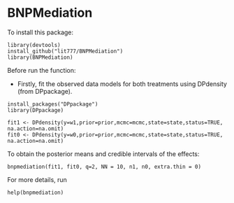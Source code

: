 # BNPMediation

To install this package:
```
library(devtools)
install_github("lit777/BNPMediation")
library(BNPMediation)
```
Before run the function:
- Firstly, fit the observed data models for both treatments using DPdensity (from DPpackage).
```
install_packages("DPpackage")
library(DPpackage)

fit1 <- DPdensity(y=w1,prior=prior,mcmc=mcmc,state=state,status=TRUE, na.action=na.omit)
fit0 <- DPdensity(y=w0,prior=prior,mcmc=mcmc,state=state,status=TRUE, na.action=na.omit)
```
To obtain the posterior means and credible intervals of the effects:
```
bnpmediation(fit1, fit0, q=2, NN = 10, n1, n0, extra.thin = 0)
```
For more details, run 
```
help(bnpmediation)
```
